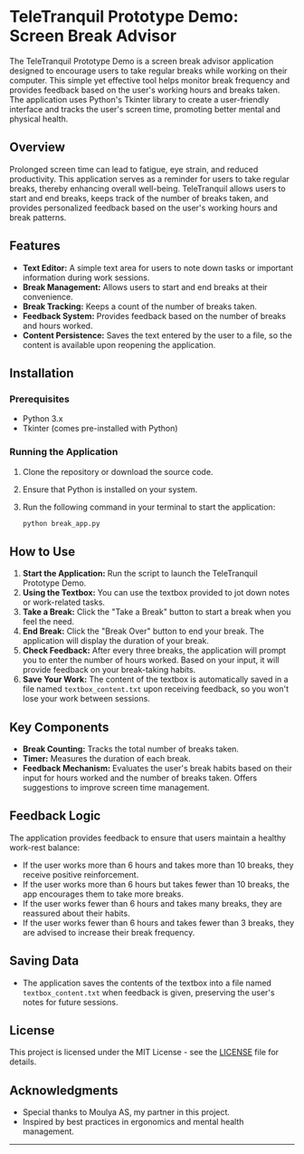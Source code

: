# TeleTranquil Prototype Demo: Screen Break Advisor

The TeleTranquil Prototype Demo is a screen break advisor application designed to encourage users to take regular breaks while working on their computer. This simple yet effective tool helps monitor break frequency and provides feedback based on the user's working hours and breaks taken. The application uses Python's Tkinter library to create a user-friendly interface and tracks the user's screen time, promoting better mental and physical health.

## Overview

Prolonged screen time can lead to fatigue, eye strain, and reduced productivity. This application serves as a reminder for users to take regular breaks, thereby enhancing overall well-being. TeleTranquil allows users to start and end breaks, keeps track of the number of breaks taken, and provides personalized feedback based on the user's working hours and break patterns.

## Features

- **Text Editor:** A simple text area for users to note down tasks or important information during work sessions.
- **Break Management:** Allows users to start and end breaks at their convenience.
- **Break Tracking:** Keeps a count of the number of breaks taken.
- **Feedback System:** Provides feedback based on the number of breaks and hours worked.
- **Content Persistence:** Saves the text entered by the user to a file, so the content is available upon reopening the application.

## Installation

### Prerequisites

- Python 3.x
- Tkinter (comes pre-installed with Python)

### Running the Application

1. Clone the repository or download the source code.
2. Ensure that Python is installed on your system.
3. Run the following command in your terminal to start the application:

   ```bash
   python break_app.py
   ```

## How to Use

1. **Start the Application:** Run the script to launch the TeleTranquil Prototype Demo.
2. **Using the Textbox:** You can use the textbox provided to jot down notes or work-related tasks.
3. **Take a Break:** Click the "Take a Break" button to start a break when you feel the need.
4. **End Break:** Click the "Break Over" button to end your break. The application will display the duration of your break.
5. **Check Feedback:** After every three breaks, the application will prompt you to enter the number of hours worked. Based on your input, it will provide feedback on your break-taking habits.
6. **Save Your Work:** The content of the textbox is automatically saved in a file named `textbox_content.txt` upon receiving feedback, so you won't lose your work between sessions.

## Key Components

- **Break Counting:** Tracks the total number of breaks taken.
- **Timer:** Measures the duration of each break.
- **Feedback Mechanism:** Evaluates the user's break habits based on their input for hours worked and the number of breaks taken. Offers suggestions to improve screen time management.
  
## Feedback Logic

The application provides feedback to ensure that users maintain a healthy work-rest balance:

- If the user works more than 6 hours and takes more than 10 breaks, they receive positive reinforcement.
- If the user works more than 6 hours but takes fewer than 10 breaks, the app encourages them to take more breaks.
- If the user works fewer than 6 hours and takes many breaks, they are reassured about their habits.
- If the user works fewer than 6 hours and takes fewer than 3 breaks, they are advised to increase their break frequency.

## Saving Data

- The application saves the contents of the textbox into a file named `textbox_content.txt` when feedback is given, preserving the user's notes for future sessions.

## License

This project is licensed under the MIT License - see the [LICENSE](LICENSE) file for details.

## Acknowledgments

- Special thanks to Moulya AS, my partner in this project.
- Inspired by best practices in ergonomics and mental health management.

---
